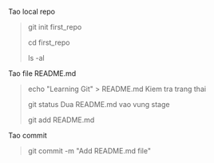 Tao local repo
> git init first_repo
>
> cd first_repo
>
> ls -al
>
Tao file README.md
> echo "Learning Git" > README.md
Kiem tra trang thai
>
> git status
Dua README.md vao vung stage
>
> git add README.md
>
Tao commit
> git commit -m "Add README.md file"
>
